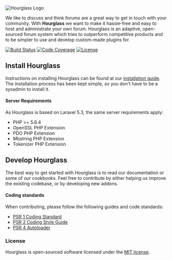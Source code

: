 ![Hourglass Logo](http://i.imgur.com/fMJgiHW.jpg?1)

We like to discuss and think forums are a great way to get in touch with your community. 
With **Hourglass** we want to make it hassle-free and easy to host and administrate your own forum. 
Hourglass is an adaptive, open-sourced forum system which tries to outperform competitive products and to be simpler to use and develop custom-made plugins for.

[![Build Status](https://img.shields.io/travis/hourglass/hourglass.svg?style=flat-square)](https://travis-ci.org/hourglass/hourglass)
[![Code Coverage](https://img.shields.io/coveralls/hourglass/hourglass.svg?style=flat-square)](https://coveralls.io/github/hourglass/hourglass)
[![License](https://img.shields.io/packagist/l/hourglass/board.svg?style=flat-square)](https://opensource.org/licenses/MIT)

## Install Hourglass
Instructions on installing Hourglass can be found at our [installation guide](https://www.example.com/).
The installation process has been kept simple, so you don't have to be a sysadmin to install it.

#### Server Requirements
As Hourglass is based on Laravel 5.3, the same server requirements apply:

- PHP >= 5.6.4
- OpenSSL PHP Extension
- PDO PHP Extension
- Mbstring PHP Extension
- Tokenizer PHP Extension

## Develop Hourglass
The best way to get started with Hourglass is to read our documentation or some of our cookbooks. Feel free to contribute by either helping us improve the existing codebase, or by developing new addons.

#### Coding standards
When contributing, please follow the following guides and code standards:

* [PSR 1 Coding Standard](https://github.com/php-fig/fig-standards/blob/master/accepted/PSR-1-basic-coding-standard.md)
* [PSR 2 Coding Style Guide](https://github.com/php-fig/fig-standards/blob/master/accepted/PSR-2-coding-style-guide.md)
* [PSR 4 Autoloader](https://github.com/php-fig/fig-standards/blob/master/accepted/PSR-4-autoloader.md)

### License
Hourglass is open-sourced software licensed under the [MIT license](http://opensource.org/licenses/MIT).
